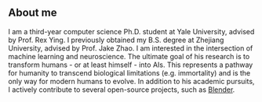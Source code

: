 ## About me
I am a third-year computer science Ph.D. student at Yale University, advised by Prof. Rex Ying. I previously obtained my B.S. degree at Zhejiang University, advised by Prof. Jake Zhao.
I am interested in the intersection of machine learning and neuroscience. The ultimate goal of his research is to transform humans - or at least himself - into AIs. This represents a pathway for humanity to transcend biological limitations (e.g. immortality) and is the only way for modern humans to evolve.
In addition to his academic pursuits, I actively contribute to several open-source projects, such as [Blender](https://projects.blender.org/Weikang-Qiu).

